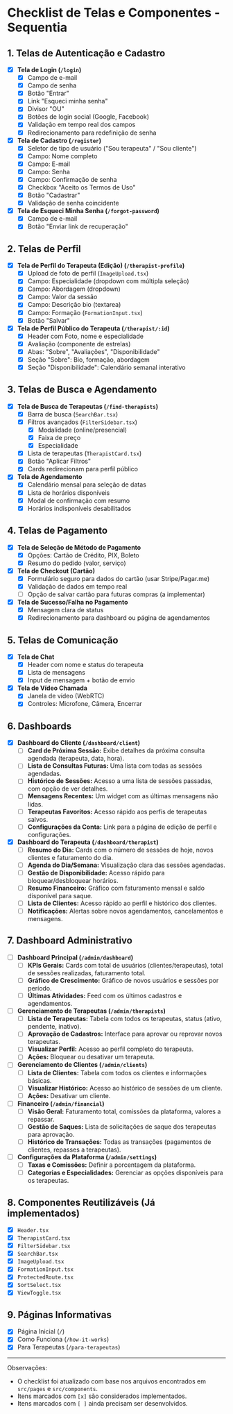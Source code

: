 # Checklist de Telas e Componentes - Sequentia

## 1. Telas de Autenticação e Cadastro

- [x] **Tela de Login (`/login`)**
  - [x] Campo de e-mail
  - [x] Campo de senha
  - [x] Botão "Entrar"
  - [x] Link "Esqueci minha senha"
  - [x] Divisor "OU"
  - [x] Botões de login social (Google, Facebook)
  - [x] Validação em tempo real dos campos
  - [x] Redirecionamento para redefinição de senha

- [x] **Tela de Cadastro (`/register`)**
  - [x] Seletor de tipo de usuário ("Sou terapeuta" / "Sou cliente")
  - [x] Campo: Nome completo
  - [x] Campo: E-mail
  - [x] Campo: Senha
  - [x] Campo: Confirmação de senha
  - [x] Checkbox "Aceito os Termos de Uso"
  - [x] Botão "Cadastrar"
  - [x] Validação de senha coincidente

- [x] **Tela de Esqueci Minha Senha (`/forgot-password`)**
  - [x] Campo de e-mail
  - [x] Botão "Enviar link de recuperação"

## 2. Telas de Perfil

- [x] **Tela de Perfil do Terapeuta (Edição) (`/therapist-profile`)**
  - [x] Upload de foto de perfil (`ImageUpload.tsx`)
  - [x] Campo: Especialidade (dropdown com múltipla seleção)
  - [x] Campo: Abordagem (dropdown)
  - [x] Campo: Valor da sessão
  - [x] Campo: Descrição bio (textarea)
  - [x] Campo: Formação (`FormationInput.tsx`)
  - [x] Botão "Salvar"

- [x] **Tela de Perfil Público do Terapeuta (`/therapist/:id`)**
  - [x] Header com Foto, nome e especialidade
  - [x] Avaliação (componente de estrelas)
  - [x] Abas: "Sobre", "Avaliações", "Disponibilidade"
  - [x] Seção "Sobre": Bio, formação, abordagem
  - [x] Seção "Disponibilidade": Calendário semanal interativo

## 3. Telas de Busca e Agendamento

- [x] **Tela de Busca de Terapeutas (`/find-therapists`)**
  - [x] Barra de busca (`SearchBar.tsx`)
  - [x] Filtros avançados (`FilterSidebar.tsx`)
    - [x] Modalidade (online/presencial)
    - [x] Faixa de preço
    - [x] Especialidade
  - [x] Lista de terapeutas (`TherapistCard.tsx`)
  - [x] Botão "Aplicar Filtros"
  - [x] Cards redirecionam para perfil público

- [x] **Tela de Agendamento**
  - [x] Calendário mensal para seleção de datas
  - [x] Lista de horários disponíveis
  - [x] Modal de confirmação com resumo
  - [x] Horários indisponíveis desabilitados

## 4. Telas de Pagamento

- [x] **Tela de Seleção de Método de Pagamento**
  - [x] Opções: Cartão de Crédito, PIX, Boleto
  - [x] Resumo do pedido (valor, serviço)

- [x] **Tela de Checkout (Cartão)**
  - [x] Formulário seguro para dados do cartão (usar Stripe/Pagar.me)
  - [x] Validação de dados em tempo real
  - [ ] Opção de salvar cartão para futuras compras (a implementar)

- [x] **Tela de Sucesso/Falha no Pagamento**
  - [x] Mensagem clara de status
  - [x] Redirecionamento para dashboard ou página de agendamentos

## 5. Telas de Comunicação

- [x] **Tela de Chat**
  - [x] Header com nome e status do terapeuta
  - [x] Lista de mensagens
  - [x] Input de mensagem + botão de envio

- [x] **Tela de Vídeo Chamada**
  - [x] Janela de vídeo (WebRTC)
  - [x] Controles: Microfone, Câmera, Encerrar

## 6. Dashboards

- [x] **Dashboard do Cliente (`/dashboard/client`)**
  - [ ] **Card de Próxima Sessão:** Exibe detalhes da próxima consulta agendada (terapeuta, data, hora).
  - [ ] **Lista de Consultas Futuras:** Uma lista com todas as sessões agendadas.
  - [ ] **Histórico de Sessões:** Acesso a uma lista de sessões passadas, com opção de ver detalhes.
  - [ ] **Mensagens Recentes:** Um widget com as últimas mensagens não lidas.
  - [ ] **Terapeutas Favoritos:** Acesso rápido aos perfis de terapeutas salvos.
  - [ ] **Configurações da Conta:** Link para a página de edição de perfil e configurações.

- [x] **Dashboard do Terapeuta (`/dashboard/therapist`)**
  - [ ] **Resumo do Dia:** Cards com o número de sessões de hoje, novos clientes e faturamento do dia.
  - [ ] **Agenda do Dia/Semana:** Visualização clara das sessões agendadas.
  - [ ] **Gestão de Disponibilidade:** Acesso rápido para bloquear/desbloquear horários.
  - [ ] **Resumo Financeiro:** Gráfico com faturamento mensal e saldo disponível para saque.
  - [ ] **Lista de Clientes:** Acesso rápido ao perfil e histórico dos clientes.
  - [ ] **Notificações:** Alertas sobre novos agendamentos, cancelamentos e mensagens.

## 7. Dashboard Administrativo

- [ ] **Dashboard Principal (`/admin/dashboard`)**
  - [ ] **KPIs Gerais:** Cards com total de usuários (clientes/terapeutas), total de sessões realizadas, faturamento total.
  - [ ] **Gráfico de Crescimento:** Gráfico de novos usuários e sessões por período.
  - [ ] **Últimas Atividades:** Feed com os últimos cadastros e agendamentos.

- [ ] **Gerenciamento de Terapeutas (`/admin/therapists`)**
  - [ ] **Lista de Terapeutas:** Tabela com todos os terapeutas, status (ativo, pendente, inativo).
  - [ ] **Aprovação de Cadastros:** Interface para aprovar ou reprovar novos terapeutas.
  - [ ] **Visualizar Perfil:** Acesso ao perfil completo do terapeuta.
  - [ ] **Ações:** Bloquear ou desativar um terapeuta.

- [ ] **Gerenciamento de Clientes (`/admin/clients`)**
  - [ ] **Lista de Clientes:** Tabela com todos os clientes e informações básicas.
  - [ ] **Visualizar Histórico:** Acesso ao histórico de sessões de um cliente.
  - [ ] **Ações:** Desativar um cliente.

- [ ] **Financeiro (`/admin/financial`)**
  - [ ] **Visão Geral:** Faturamento total, comissões da plataforma, valores a repassar.
  - [ ] **Gestão de Saques:** Lista de solicitações de saque dos terapeutas para aprovação.
  - [ ] **Histórico de Transações:** Todas as transações (pagamentos de clientes, repasses a terapeutas).

- [ ] **Configurações da Plataforma (`/admin/settings`)**
  - [ ] **Taxas e Comissões:** Definir a porcentagem da plataforma.
  - [ ] **Categorias e Especialidades:** Gerenciar as opções disponíveis para os terapeutas.

## 8. Componentes Reutilizáveis (Já implementados)

- [x] `Header.tsx`
- [x] `TherapistCard.tsx`
- [x] `FilterSidebar.tsx`
- [x] `SearchBar.tsx`
- [x] `ImageUpload.tsx`
- [x] `FormationInput.tsx`
- [x] `ProtectedRoute.tsx`
- [x] `SortSelect.tsx`
- [x] `ViewToggle.tsx`

## 9. Páginas Informativas

- [x] Página Inicial (`/`)
- [x] Como Funciona (`/how-it-works`)
- [x] Para Terapeutas (`/para-terapeutas`)

---

Observações:
- O checklist foi atualizado com base nos arquivos encontrados em `src/pages` e `src/components`.
- Itens marcados com `[x]` são considerados implementados.
- Itens marcados com `[ ]` ainda precisam ser desenvolvidos.
